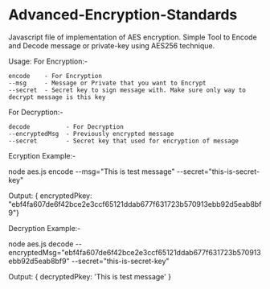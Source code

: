 # Advanced-Encryption-Standards
Javascript file of implementation of AES encryption.
Simple Tool to Encode and Decode message or private-key using AES256 technique.

Usage:
For Encryption:-

    encode    - For Encryption
    --msg     - Message or Private that you want to Encrypt
    --secret  - Secret key to sign message with. Make sure only way to decrypt message is this key


For Decryption:-

    decode          - For Decryption
    --encryptedMsg  - Previously encrypted message
    --secret        - Secret key that used for encryption of message



Ecryption Example:-

node aes.js encode --msg="This is test message" --secret="this-is-secret-key"

Output:
{ encryptedPkey: "ebf4fa607de6f42bce2e3ccf65121ddab677f631723b570913ebb92d5eab8bf9"}

 
 


Decryption Example:-

node aes.js decode --encryptedMsg="ebf4fa607de6f42bce2e3ccf65121ddab677f631723b570913ebb92d5eab8bf9" --secret="this-is-secret-key"

Output:
{ decryptedPkey: 'This is test message' }
